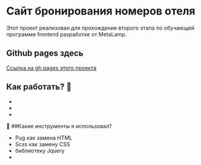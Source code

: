 # Сайт бронирования номеров отеля
Этот проект реализован для прохождения второго этапа по обучающей программе frontend разработке от MetaLamp.

## Github pages здесь
[Ссылка на gh.pages этого проекта](https://bunglebrot.github.io/hotel-the-toxin/)

## Как работать? :rocket:
*
*
*

 :wrench: ##Какие инструменты я использовал?
* Pug как замена HTML
* Scss как замену CSS
* библиотеку Jquery
* 

